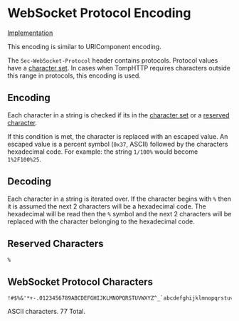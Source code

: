 # WebSocket Protocol Encoding

[Implementation](https://github.com/tomphttp/specifications/blob/master/EncodeProtocol.mjs)

This encoding is similar to URIComponent encoding.

The `Sec-WebSocket-Protocol` header contains protocols. Protocol values have a [character set](#websocket-protocol-characters). In cases when TompHTTP requires characters outside this range in protocols, this encoding is used.

## Encoding

Each character in a string is checked if its in the [character set](#websocket-protocol-characters) or a [reserved character](#reserved-characters).

If this condition is met, the character is replaced with an escaped value. An escaped value is a percent symbol (`0x37`, ASCII) followed by the characters hexadecimal code. For example: the string `1/100%` would become `1%2F100%25`.

## Decoding

Each character in a string is iterated over. If the character begins with `%` then it is assumed the next 2 characters will be a hexadecimal code. The hexadecimal will be read then the `%` symbol and the next 2 characters will be replaced with the character belonging to the hexadecimal code.

## Reserved Characters

`%`

## WebSocket Protocol Characters

```
!#$%&'*+-.0123456789ABCDEFGHIJKLMNOPQRSTUVWXYZ^_`abcdefghijklmnopqrstuvwxyz|~
```

ASCII characters. 77 Total.
